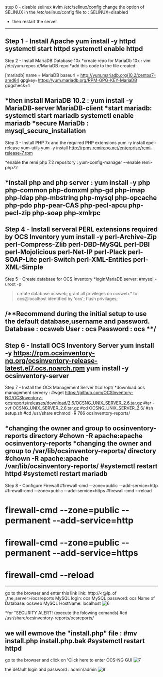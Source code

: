 step 0 - disable selinux
#vim /etc/selinux/config
change the option of SELINUX in the /etc/selinux/config file to :
SELINUX=disabled
* then restart the server 
-------------------------------------------

Step 1 - Install Apache
yum install -y httpd
systemctl start httpd
systemctl enable httpd
-------------------------------------------

Step 2 - Install MariaDB Database 10x
*create repo for MariaDb 10x : vim /etc/yum.repos.d/MariaDB.repo
*add this code to the file created: 

[mariadb]
name = MariaDB
baseurl = http://yum.mariadb.org/10.2/centos7-amd64
gpgkey=https://yum.mariadb.org/RPM-GPG-KEY-MariaDB
gpgcheck=1


*then install MariaDB 10.2 : yum install -y MariaDB-server MariaDB-client
*start mariadb: 
systemctl start mariadb 
systemctl enable mariadb
*secure MariaDb : mysql_secure_installation
-------------------------------------------

Step 3 - Install PHP 7x and the required PHP extensions
yum -y install epel-release yum-utils
yum -y install http://rpms.remirepo.net/enterprise/remi-release-7.rpm

*enable the remi php 7.2 repository : 
yum-config-manager --enable remi-php72

*install php and php server :
yum install -y php php-common php-domxml php-gd php-imap php-ldap php-mbstring php-mysql php-opcache php-pdo php-pear-CAS php-pecl-apcu php-pecl-zip php-soap php-xmlrpc
-------------------------------------------

Step 4 - Install serveral PERL extensions required by OCS Inventory
yum install -y perl-Archive-Zip perl-Compress-Zlib perl-DBD-MySQL perl-DBI perl-Mojolicious perl-Net-IP perl-Plack perl-SOAP-Lite perl-Switch perl-XML-Entities perl-XML-Simple
-------------------------------------------

Step 5 - Create database for OCS Inventory
*loginMariaDB server: 
#mysql -uroot -p 
>create database ocsweb;
>grant all privileges on ocsweb.* to ocs@localhost identified by 'ocs';
>flush privilages;

/**Recommend during the initial setup to use the default database,username and password.
 Database : ocsweb
 User : ocs
 Password : ocs
 **/
-------------------------------------------

Step 6 - Install OCS Inventory Server
yum install -y https://rpm.ocsinventory-ng.org/ocsinventory-release-latest.el7.ocs.noarch.rpm
yum install -y ocsinventory-server
-------------------------------------------

Step 7 - Install the OCS Management Server 
#cd /opt/
*download ocs management servery : 
#wget https://github.com/OCSInventory-NG/OCSInventory-ocsreports/releases/download/2.6/OCSNG_UNIX_SERVER_2.6.tar.gz
#tar -xvf OCSNG_UNIX_SERVER_2.6.tar.gz
#cd OCSNG_UNIX_SERVER_2.6/
#sh setup.sh
#cd /usr/share
#chmod -R 766 ocsinventory-reports/

*changing the owner and group to ocsinventory-reports directory
#chown -R apache:apache ocsinventory-reports
*changing the owner and group to /var/lib/ocsinventory-reports/ directory
#chown -R apache:apache /var/lib/ocsinventory-reports/
#systemctl restart httpd 
#systemctl restart mariadb
-------------------------------------------
Step 8 - Configure Firewall
#firewall-cmd --zone=public --add-service=http 
#firewall-cmd --zone=public --add-service=https
#firewall-cmd --reload

# firewall-cmd --zone=public --permanent --add-service=http
# firewall-cmd --zone=public --permanent --add-service=https
# firewall-cmd --reload
-------------------------------------------
go to the browser and enter this link
link: http://<@ip_of _the_server>/ocsreports
MySQL login: ocs
MySQL password: ocs 
Name of Database: ocsweb
MySQL HostName: localhost
![6](https://user-images.githubusercontent.com/63731183/121808470-8e31a400-cc50-11eb-844a-020f1f0a1614.JPG)

*for "SECURITY ALERT! (execute the folowing comands)
#cd /usr/share/ocsinventory-reports/ocsreports/

we will ewmove the "install.php" file : 
#mv install.php install.php.bak
#systemctl restart httpd
-------------------------------------------
go to the browser and click on 'Click here to enter OCS-NG GUI
![7](https://user-images.githubusercontent.com/63731183/121808562-f41e2b80-cc50-11eb-8752-2edf8358f41b.JPG)

the default login and password : admin/admin 
![8](https://user-images.githubusercontent.com/63731183/121808636-58d98600-cc51-11eb-94d2-7fc668201209.JPG)
